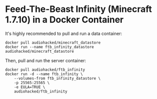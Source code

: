 # Feed-The-Beast Infinity (Minecraft 1.7.10) in a Docker Container
It's highly recommended to pull and run a data container:
```
docker pull audiohacked/minecraft_datastore
docker run --name ftb_infinity_datastore audiohacked/minecraft_datastore
```

Then, pull and run the server container:
```
docker pull audiohacked/ftb_infinity
docker run -d --name ftb_infinity \
    --volumes-from ftb_infinity_datastore \
    -p 25565:25565 \
    -e EULA=TRUE \
    audiohacked/ftb_infinity
```
